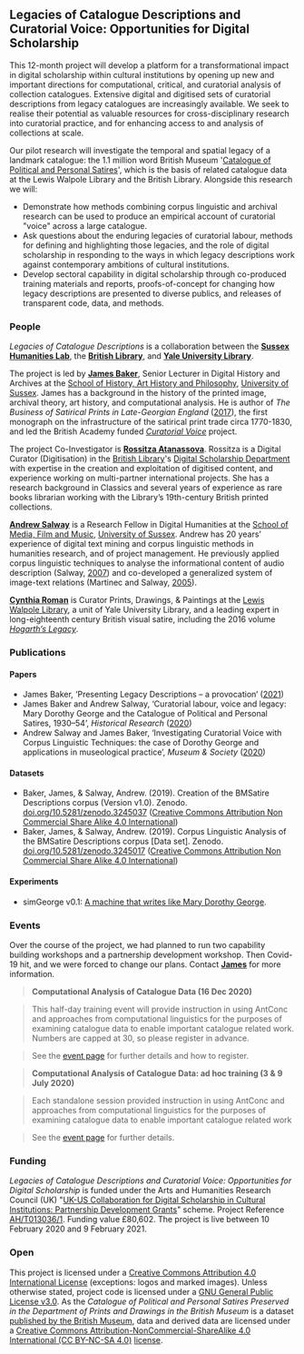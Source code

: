 ## Legacies of Catalogue Descriptions and Curatorial Voice: Opportunities for Digital Scholarship

This 12-month project will develop a platform for a transformational impact in digital scholarship within cultural institutions by opening up new and important directions for computational, critical, and curatorial analysis of collection catalogues. Extensive digital and digitised sets of curatorial descriptions from legacy catalogues are increasingly available. We seek to realise their potential as valuable resources for cross-disciplinary research into curatorial practice, and for enhancing access to and analysis of collections at scale.

Our pilot research will investigate the temporal and spatial legacy of a landmark catalogue: the 1.1 million word British Museum '[Catalogue of Political and Personal Satires](https://en.wikipedia.org/wiki/Catalogue_of_Political_and_Personal_Satires_Preserved_in_the_Department_of_Prints_and_Drawings_in_the_British_Museum)', which is the basis of related catalogue data at the Lewis Walpole Library and the British Library. Alongside this research we will:

- Demonstrate how methods combining corpus linguistic and archival research can be used to produce an empirical account of curatorial "voice" across a large catalogue.
- Ask questions about the enduring legacies of curatorial labour, methods for defining and highlighting those legacies, and the role of digital scholarship in responding to the ways in which legacy descriptions work against contemporary ambitions of cultural institutions.
- Develop sectoral capability in digital scholarship through co-produced training materials and reports, proofs-of-concept for changing how legacy descriptions are presented to diverse publics, and releases of transparent code, data, and methods.

### People

*Legacies of Catalogue Descriptions* is a collaboration between the **[Sussex Humanities Lab](http://www.sussex.ac.uk/shl/)**, the **[British Library](https://www.bl.uk/)**, and **[Yale University Library](https://web.library.yale.edu/)**.

The project is led by **[James Baker](http://www.sussex.ac.uk/profiles/371022)**, Senior Lecturer in Digital History and Archives at the [School of History, Art History and Philosophy](http://www.sussex.ac.uk/hahp/), [University of Sussex](http://www.sussex.ac.uk/). James has a background in the history of the printed image, archival theory, art history, and computational analysis. He is author of *The Business of Satirical Prints in Late-Georgian England* ([2017](https://www.palgrave.com/de/book/9783319499888)), the first monograph on the infrastructure of the satirical print trade circa 1770-1830, and led the British Academy funded *[Curatorial Voice](https://github.com/CuratorialVoice)* project.

The project Co-Investigator is **[Rossitza Atanassova](https://www.bl.uk/people/experts/rossitza-atanassova)**. Rossitza is a Digital Curator (Digitisation) in the [British Library](https://www.bl.uk/)'s [Digital Scholarship Department](https://www.bl.uk/subjects/digital-scholarship) with expertise in the creation and exploitation of digitised content, and experience working on multi-partner international projects. She has a research background in Classics and several years of experience as rare books librarian working with the Library’s 19th-century British printed collections.

**[Andrew Salway](http://www.bbrel.co.uk/)** is a Research Fellow in Digital Humanities at the [School of Media, Film and Music](http://www.sussex.ac.uk/mfm/), [University of Sussex](http://www.sussex.ac.uk/). Andrew has 20 years’ experience of digital text mining and corpus linguistic methods in humanities research, and of project management. He previously applied corpus linguistic techniques to analyse the informational content of audio description (Salway, [2007](http://www.bbrel.co.uk/pdfs/Pre-edited%20version%20Audio%20Description%20a%20Corpus-based%20Analysis.pdf)) and co-developed a generalized system of image-text relations (Martinec and Salway, [2005](http://www.bbrel.co.uk/pdfs/06Martinec-Salway.pdf)).

**[Cynthia Roman](https://walpole.library.yale.edu/people/cynthia-roman)** is Curator Prints, Drawings, & Paintings at the [Lewis Walpole Library](https://walpole.library.yale.edu/), a unit of Yale University Library, and a leading expert in long-eighteenth century British visual satire, including the 2016 volume [*Hogarth’s Legacy*](https://www.worldcat.org/title/hogarths-legacy/oclc/952075179&referer=brief_results).

### Publications

#### Papers

- James Baker, ‘Presenting Legacy Descriptions – a provocation‘ ([2021](https://github.com/CatalogueLegacies/CatalogueLegacies.github.io/blob/master/pubs/2021-02_Presenting-Legacy-Descriptions_provocation.pdf))
- James Baker and Andrew Salway, ‘Curatorial labour, voice and legacy: Mary Dorothy George and the Catalogue of Political and Personal Satires, 1930–54’, *Historical Research* ([2020](https://doi.org/10.1093/hisres/htaa026))
- Andrew Salway and James Baker, ‘Investigating Curatorial Voice with Corpus Linguistic Techniques: the case of Dorothy George and applications in museological practice’, *Museum & Society* ([2020](http://sro.sussex.ac.uk/id/eprint/89738/))

#### Datasets

- Baker, James, & Salway, Andrew. (2019). Creation of the BMSatire Descriptions corpus (Version v1.0). Zenodo. [doi.org/10.5281/zenodo.3245037](http://doi.org/10.5281/zenodo.3245037) ([Creative Commons Attribution Non Commercial Share Alike 4.0 International](https://creativecommons.org/licenses/by-nc-sa/4.0/legalcode))
- Baker, James, & Salway, Andrew. (2019). Corpus Linguistic Analysis of the BMSatire Descriptions corpus [Data set]. Zenodo. [doi.org/10.5281/zenodo.3245017](http://doi.org/10.5281/zenodo.3245017) ([Creative Commons Attribution Non Commercial Share Alike 4.0 International](https://creativecommons.org/licenses/by-nc-sa/4.0/legalcode))

#### Experiments

- simGeorge v0.1: [A machine that writes like Mary Dorothy George](https://cradledincaricature.com/2020/06/18/mary-dorothy-george/).

### Events

Over the course of the project, we had planned to run two capability building workshops and a partnership development workshop. Then Covid-19 hit, and we were forced to change our plans. Contact **[James](http://www.sussex.ac.uk/profiles/371022)** for more information.

> **Computational Analysis of Catalogue Data (16 Dec 2020)**

> This half-day training event will provide instruction in using AntConc and approaches from computational linguistics for the purposes of examining catalogue data to enable important catalogue related work. Numbers are capped at 30, so please register in advance.

> See the [event page](https://cataloguelegacies.github.io/antconc-training2) for further details and how to register.

> **Computational Analysis of Catalogue Data: ad hoc training (3 & 9 July 2020)**

> Each standalone session provided instruction in using AntConc and approaches from computational linguistics for the purposes of examining catalogue data to enable important catalogue related work

> See the [event page](https://cataloguelegacies.github.io/antconc-training) for further details.

### Funding

*Legacies of Catalogue Descriptions and Curatorial Voice: Opportunities for Digital Scholarship* is funded under the Arts and Humanities Research Council (UK) "[UK-US Collaboration for Digital Scholarship in Cultural Institutions: Partnership Development Grants](https://ahrc.ukri.org/funding/apply-for-funding/current-opportunities/uk-us-collaboration-for-digital-scholarship-in-cultural-institutions-partnership-development-grants-opportunity/)" scheme. Project Reference [AH/T013036/1](https://gtr.ukri.org/projects?ref=AH%2FT013036%2F1). Funding value £80,602. The project is live between 10 February 2020 and 9 February 2021.

### Open

This project is licensed under a [Creative Commons Attribution 4.0 International License](https://creativecommons.org/licenses/by/4.0/) (exceptions: logos and marked images). Unless otherwise stated, project code is licensed under a [GNU General Public License v3.0](https://github.com/CuratorialVoice/code/blob/master/LICENSE). As the *Catalogue of Political and Personal Satires Preserved in the Department of Prints and Drawings in the British Museum* is a dataset [published by the British Museum](https://www.britishmuseum.org/about_this_site/terms_of_use/copyright_and_permissions.aspx), data and derived data are licensed under a [Creative Commons Attribution-NonCommercial-ShareAlike 4.0 International (CC BY-NC-SA 4.0)](https://creativecommons.org/licenses/by-nc-sa/4.0/) [license](https://github.com/CuratorialVoice/data/blob/master/README.md).
